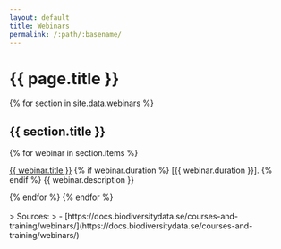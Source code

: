 ```yaml
---
layout: default
title: Webinars
permalink: /:path/:basename/
---
```

# {{ page.title }}

<div>
{% for section in site.data.webinars %}
  <h2>{{ section.title }}</h2>
  {% for webinar in section.items %}
    <article class="mb-2">
      <p>
        <a class="font-medium" href="{{ webinar.link }}">{{ webinar.title }}</a>
        {% if webinar.duration %}
          <span class="font-medium">[{{ webinar.duration }}].</span>
        {% endif %}
        {{ webinar.description }}
      </p>
    </article>
  {% endfor %}
{% endfor %}
</div>

<br>
> Sources:
> - [https://docs.biodiversitydata.se/courses-and-training/webinars/](https://docs.biodiversitydata.se/courses-and-training/webinars/)
